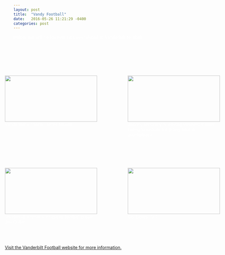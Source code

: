 ```yaml
---
layout: post
title:  "Vandy Football"
date:   2016-05-26 11:21:29 -0400
categories: post
---
```


<html>
<body background = "https://cloud.githubusercontent.com/assets/19412094/15580342/53c00c9e-2336-11e6-91d1-ded4cbba4f99.jpeg">
<font color="white">
Below you will notice four pictures related to Vanderbilt football.
<br>
<br>
<br>
<br>
<br>
<br>
<br>
<br>
<br>
<br>
<br>
<br>
<br>
<br>
<br>
<br>
<br>
<br>
<br>
<br>
<br>
<br>
<br>
<br>
<br>
<br>
<br>
<br>
<br>
<br>
<IMG STYLE="position:absolute; TOP:300px; LEFT:200px; WIDTH:300px; HEIGHT:150px" SRC="https://cloud.githubusercontent.com/assets/19412094/15579720/d0f03f0c-2333-11e6-9c64-c48b7b6c02c9.jpg">
<IMG STYLE="position:absolute; TOP:300px; LEFT:600px; WIDTH:300px; HEIGHT:150px" SRC="https://cloud.githubusercontent.com/assets/19412094/15579722/d349291c-2333-11e6-8bbf-3b4f7fe636ca.jpg">

<DIV style="position: absolute; top:450px; left:200px; width:300px; height:25px">Vanderbilt's coach, Derek Mason</DIV>
<DIV style="position: absolute; top:450px; left:600px; width:300px; height:25px">Johnny McCrary is leaving Vanderbilt after failing to secure a starting spot at quarterback</DIV>

<IMG STYLE="position:absolute; TOP:600px; LEFT:200px; WIDTH:300px; HEIGHT:150px" SRC="https://cloud.githubusercontent.com/assets/19412094/15579727/d6777ddc-2333-11e6-980b-e31e7757e49b.jpg">
<IMG STYLE="position:absolute; TOP:600px; LEFT:600px; WIDTH:300px; HEIGHT:150px" SRC="https://cloud.githubusercontent.com/assets/19412094/15579734/dad2573a-2333-11e6-9baf-357d60c73ad4.jpg">

<DIV style="position: absolute; top:750px; left:200px; width:300px; height:25px">Vanderbilt's most successful football player, Jay Cutler</DIV>
<DIV style="position: absolute; top:750px; left:600px; width:300px; height:25px">Go 'Dores! Go!</DIV>

<DIV style="position: absolute; top:850px; left:200px; width:600px; height:25px"><a href="http://www.vucommodores.com/sports/m-footbl/vand-m-footbl-body.html">Visit the Vanderbilt Football website for more information.</a></DIV>
</font>
</body>
</html>
